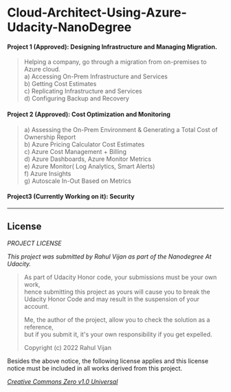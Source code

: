 # Cloud-Architect-Using-Azure-Udacity-NanoDegree


#### Project 1 (Approved): Designing Infrastructure and Managing Migration.
>Helping a company, go through a migration from on-premises to Azure cloud.  
a) Accessing On-Prem Infrastructure and Services   
b) Getting Cost Estimates  
c) Replicating Infrastructure and Services  
d) Configuring Backup and Recovery  

#### Project 2 (Approved): Cost Optimization and Monitoring  
>a) Assessing the On-Prem Environment & Generating a Total Cost of Ownership Report  
b) Azure Pricing Calculator Cost Estimates  
c) Azure Cost Management + Billing  
d) Azure Dashboards, Azure Monitor Metrics  
e) Azure Monitor( Log Analytics, Smart Alerts)  
f) Azure Insights  
g) Autoscale In-Out Based on Metrics  

#### Project3 (Currently Working on it): Security
>

___________________________________________________________________________________________________________________________________________________________________
## License 

*PROJECT LICENSE*

_This project was submitted by Rahul Vijan as part of the Nanodegree At Udacity._ 

>As part of Udacity Honor code, your submissions must be your own work,  
hence submitting this project as yours will cause you to break the   
Udacity Honor Code and may result in the suspension of your account.     
>  
>Me, the author of the project, allow you to check the solution as a reference,  
but if you submit it, it's your own responsibility if you get expelled.  
>  
>Copyright (c) 2022 Rahul Vijan  

Besides the above notice, the following license applies and this license notice
must be included in all works derived from this project.

[*Creative Commons Zero v1.0 Universal*](/LICENSE)

